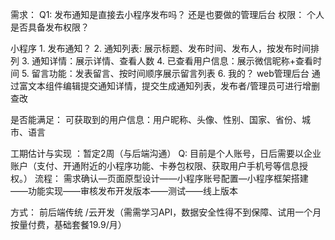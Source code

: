 
需求： 
Q1: 发布通知是直接去小程序发布吗？ 还是也要做的管理后台
权限： 个人是否具备发布权限？

小程序
	1. 发布通知？ 
	2. 通知列表: 展示标题、发布时间、发布人，按发布时间排列 
	3. 通知详情：展示详情、查看人数 
	4. 已查看用户信息：展示微信昵称+查看时间 
	5. 留言功能：发表留言、按时间顺序展示留言列表 
	6. 我的？ 
web管理后台
  通过富文本组件编辑提交通知详情，提交生成通知列表，发布者/管理员可进行增删查改

是否能满足： 
可获取到的用户信息：用户昵称、头像、性别、国家、省份、城市、语言

工期估计与实现 ：暂定2周（与后端沟通）
Q: 目前是个人账号，日后需要以企业账户（支付、开通附近的小程序功能、卡券包权限、获取用户手机号等信息授权。）
流程：   需求确认—页面原型设计——小程序账号配置—小程序框架搭建——功能实现——审核发布开发版本——测试——线上版本

方式： 前后端传统 /云开发（需需学习API，数据安全性得不到保障、试用一个月按量付费，基础套餐19.9/月）